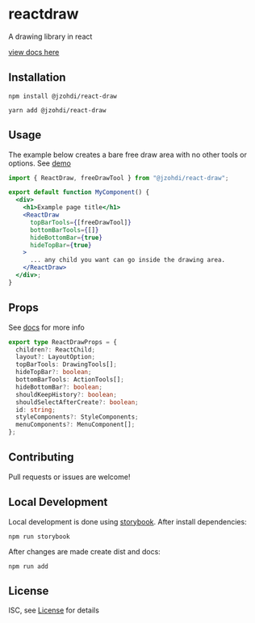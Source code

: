 # reactdraw

A drawing library in react

[view docs here][2]

## Installation

```shell
npm install @jzohdi/react-draw
```

```shell
yarn add @jzohdi/react-draw
```

## Usage

The example below creates a bare free draw area with no other tools or options. See [demo][3]

```jsx
import { ReactDraw, freeDrawTool } from "@jzohdi/react-draw";

export default function MyComponent() {
  <div>
    <h1>Example page title</h1>
    <ReactDraw
      topBarTools={[freeDrawTool]}
      bottomBarTools={[]}
      hideBottomBar={true}
      hideTopBar={true}
    >
      ... any child you want can go inside the drawing area.
    </ReactDraw>
  </div>;
}
```

## Props

See [docs][2] for more info

```typescript
export type ReactDrawProps = {
  children?: ReactChild;
  layout?: LayoutOption;
  topBarTools: DrawingTools[];
  hideTopBar?: boolean;
  bottomBarTools: ActionTools[];
  hideBottomBar?: boolean;
  shouldKeepHistory?: boolean;
  shouldSelectAfterCreate?: boolean;
  id: string;
  styleComponents?: StyleComponents;
  menuComponents?: MenuComponent[];
};
```

## Contributing

Pull requests or issues are welcome!

## Local Development

Local development is done using [storybook][4]. After install dependencies:

```shell
npm run storybook
```

After changes are made create dist and docs:

```shell
npm run add
```

## License

ISC, see [License][1] for details

[1]: https://github.com/jzohdi/reactdraw/blob/main/LICENSE
[3]: https://jzohdi.github.io/reactdraw/?path=/docs/reactdraw--free-draw-only
[2]: https://jzohdi.github.io/reactdraw/?path=/story/introduction--page
[4]: https://storybook.js.org/
